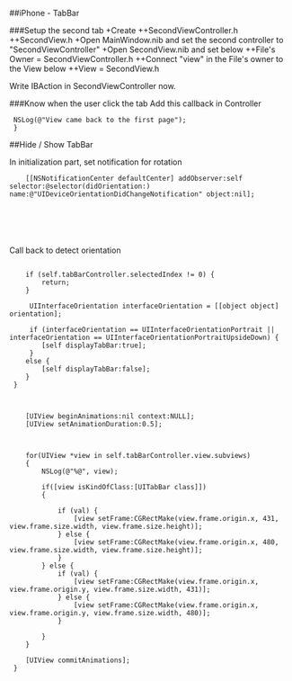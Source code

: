 
##iPhone - TabBar


###Setup the second tab
+Create 
++SecondViewController.h
++SecondView.h
+Open MainWindow.nib and set the second controller to "SecondViewController"
+Open SecondView.nib and set below
++File's Owner = SecondViewController.h
++Connect "view" in the File's owner to the View below
++View = SecondView.h

Write IBAction in SecondViewController now.

###Know when the user click the tab
Add this callback in Controller

```macos
 NSLog(@"View came back to the first page");
 }
 ```
##Hide / Show TabBar

In initialization part, set notification for rotation

```macos
 	[[NSNotificationCenter defaultCenter] addObserver:self selector:@selector(didOrientation:) name:@"UIDeviceOrientationDidChangeNotification" object:nil];		
 
 		
 		
 
 
 ```
Call back to detect orientation
```macos
 	
 	if (self.tabBarController.selectedIndex != 0) {
 		return;
 	}
 	
     UIInterfaceOrientation interfaceOrientation = [[object object] orientation];
 	
     if (interfaceOrientation == UIInterfaceOrientationPortrait || interfaceOrientation == UIInterfaceOrientationPortraitUpsideDown) {
 		[self displayTabBar:true];
     } 
 	else {    
 		[self displayTabBar:false];
 	}
 }
 
 
 ```
```macos
 	[UIView beginAnimations:nil context:NULL];
 	[UIView setAnimationDuration:0.5];
 	
 	
 	
 	for(UIView *view in self.tabBarController.view.subviews)
 	{
 		NSLog(@"%@", view);
 		
 		if([view isKindOfClass:[UITabBar class]])
 		{
 			
 			if (val) {
 				[view setFrame:CGRectMake(view.frame.origin.x, 431, view.frame.size.width, view.frame.size.height)];
 			} else {
 				[view setFrame:CGRectMake(view.frame.origin.x, 480, view.frame.size.width, view.frame.size.height)];
 			}
 		} else {
 			if (val) {
 				[view setFrame:CGRectMake(view.frame.origin.x, view.frame.origin.y, view.frame.size.width, 431)];
 			} else {
 				[view setFrame:CGRectMake(view.frame.origin.x, view.frame.origin.y, view.frame.size.width, 480)];
 			}
 			
 		}
 	}
 	
 	[UIView commitAnimations];	
 }
 ```



